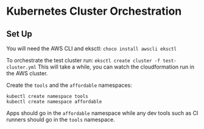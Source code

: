 # Kubernetes Cluster Orchestration

## Set Up

You will need the AWS CLI and eksctl:
`choco install awscli eksctl`

To orchestrate the test cluster run:
`eksctl create cluster -f test-cluster.yml`
This will take a while, you can watch the cloudformation run in the AWS cluster.

Create the `tools` and the `affordable` namespaces:
```
kubectl create namespace tools
kubectl create namespace affordable
```

Apps should go in the `affordable` namespace while any dev tools such as CI runners should go in the `tools` namespace.
